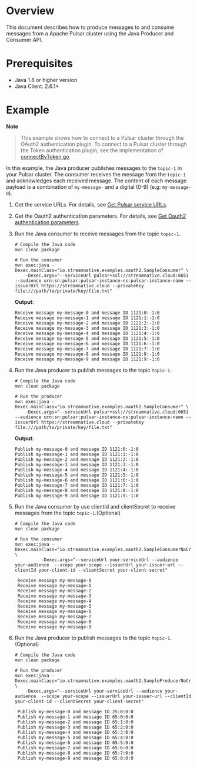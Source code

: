# Overview

This document describes how to produce messages to and consume messages from a Apache Pulsar cluster using the Java Producer and Consumer API.

# Prerequisites

- Java 1.8 or higher version
- Java Client: 2.6.1+

# Example

**Note**

> This example shows how to connect to a Pulsar cluster through the OAuth2 authentication plugin. To connect to a Pulsar cluster through the Token authentication plugin, see the implementation of [connectByToken.go](https://github.com/streamnative/pulsar-examples/blob/master/cloud/java/src/main/java/io/streamnative/examples/oauth2/ConnectByToken.java).

In this example, the Java producer publishes messages to the `topic-1` in your Pulsar cluster. The consumer receives the message from the `topic-1` and acknowledges each received message.
The content of each message payload is a combination of `my-message-` and a digital (0-9) (e.g: `my-message-0`).

1. Get the service URLs. For details, see [Get Pulsar service URLs](https://github.com/streamnative/pulsar-examples/tree/master/cloud#get-pulsar-service-urls).

2. Get the Oauth2 authentication parameters. For details, see [Get Oauth2 authentication parameters](https://github.com/streamnative/pulsar-examples/tree/master/cloud#get-oauth2-authentication-parameters).

3. Run the Java consumer to receive messages from the topic `topic-1`.

      ```shell script
      # Compile the Java code
      mvn clean package

      # Run the consumer
      mvn exec:java -Dexec.mainClass="io.streamnative.examples.oauth2.SampleConsumer" \
          -Dexec.args="--serviceUrl pulsar+ssl://streamnative.cloud:6651 --audience urn:sn:pulsar:pulsar-instance-ns:pulsar-instance-name --issuerUrl https://streamnative.cloud --privateKey file:///path/to/private/key/file.txt"
      ```

      **Output**:

      ```text
      Receive message my-message-0 and message ID 1121:0:-1:0
      Receive message my-message-1 and message ID 1121:1:-1:0
      Receive message my-message-2 and message ID 1121:2:-1:0
      Receive message my-message-3 and message ID 1121:3:-1:0
      Receive message my-message-4 and message ID 1121:4:-1:0
      Receive message my-message-5 and message ID 1121:5:-1:0
      Receive message my-message-6 and message ID 1121:6:-1:0
      Receive message my-message-7 and message ID 1121:7:-1:0
      Receive message my-message-8 and message ID 1121:8:-1:0
      Receive message my-message-9 and message ID 1121:9:-1:0
      ```

4. Run the Java producer to publish messages to the topic `topic-1`.

      ```shell script
      # Compile the Java code
      mvn clean package

      # Run the producer
      mvn exec:java -Dexec.mainClass="io.streamnative.examples.oauth2.SampleConsumer" \
          -Dexec.args="--serviceUrl pulsar+ssl://streamnative.cloud:6651 --audience urn:sn:pulsar:pulsar-instance-ns:pulsar-instance-name --issuerUrl https://streamnative.cloud --privateKey file:///path/to/private/key/file.txt"
      ```

      **Output**:

      ```text
      Publish my-message-0 and message ID 1121:0:-1:0
      Publish my-message-1 and message ID 1121:1:-1:0
      Publish my-message-2 and message ID 1121:2:-1:0
      Publish my-message-3 and message ID 1121:3:-1:0
      Publish my-message-4 and message ID 1121:4:-1:0
      Publish my-message-5 and message ID 1121:5:-1:0
      Publish my-message-6 and message ID 1121:6:-1:0
      Publish my-message-7 and message ID 1121:7:-1:0
      Publish my-message-8 and message ID 1121:8:-1:0
      Publish my-message-9 and message ID 1121:9:-1:0
      ```
   
5. Run the Java consumer by use clientId and clientSecret to receive messages from the topic `topic-1`.(Optional)

      ```shell script
      # Compile the Java code
      mvn clean package
    
      # Run the consumer
      mvn exec:java -Dexec.mainClass="io.streamnative.examples.oauth2.SampleConsumerNoCredentialFile" \
                -Dexec.args="--serviceUrl your-serviceUrl --audience your-audience  --scope your-scope --issuerUrl your-issuer-url --clientId your-client-id --clientSecret your-client-secret"
      ```
   
      ```text
       Receive message my-message-0
       Receive message my-message-1
       Receive message my-message-2
       Receive message my-message-3
       Receive message my-message-4
       Receive message my-message-5
       Receive message my-message-6
       Receive message my-message-7
       Receive message my-message-8
       Receive message my-message-9
      ```
   
4. Run the Java producer to publish messages to the topic `topic-1`.(Optional)

      ```shell script
      # Compile the Java code
      mvn clean package

      # Run the producer
      mvn exec:java -Dexec.mainClass="io.streamnative.examples.oauth2.SampleProducerNoCredentialFile" \
          -Dexec.args="--serviceUrl your-serviceUrl --audience your-audience  --scope your-scope --issuerUrl your-issuer-url --clientId your-client-id --clientSecret your-client-secret"
      ```
   
      ```text
       Publish my-message-0 and message ID 25:0:0:0
       Publish my-message-1 and message ID 65:0:0:0
       Publish my-message-2 and message ID 65:1:0:0
       Publish my-message-3 and message ID 65:2:0:0
       Publish my-message-4 and message ID 65:3:0:0
       Publish my-message-5 and message ID 65:4:0:0
       Publish my-message-6 and message ID 65:5:0:0
       Publish my-message-7 and message ID 65:6:0:0
       Publish my-message-8 and message ID 65:7:0:0
       Publish my-message-9 and message ID 65:8:0:0
      ```